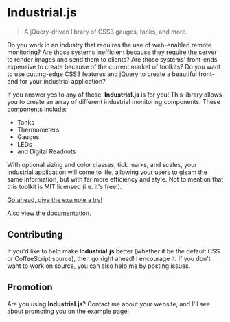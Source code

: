 Industrial.js
=============

> A jQuery-driven library of CSS3 gauges, tanks, and more.

Do you work in an industry that requires the use of web-enabled remote monitoring? Are those systems inefficient because they require the server to render images and send them to clients? Are those systems' front-ends expensive to create because of the current market of toolkits? Do you want to use cutting-edge CSS3 features and jQuery to create a beautiful front-end for your industrial application?

If you answer yes to any of these, **Industrial.js** is for you! This library allows you to create an array of different industrial monitoring components. These components include:

* Tanks
* Thermometers
* Gauges
* LEDs
* and Digital Readouts

With optional sizing and color classes, tick marks, and scales, your industrial application will come to life, allowing your users to gleam the same information, but with far more efficiency and style. Not to mention that this toolkit is MIT licensed (i.e. it's free!).

[Go ahead, give the example a try!](http://valdez42.github.com/industrial-js)

[Also view the documentation.](https://github.com/valdez42/industrial-js/wiki)

## Contributing ##
If you'd like to help make **Industrial.js** better (whether it be the default CSS or CoffeeScript source), then go right ahead! I encourage it. If you don't want to work on source, you can also help me by posting issues.

## Promotion ##
Are you using **Industrial.js**? Contact me about your website, and I'll see about promoting you on the example page!
